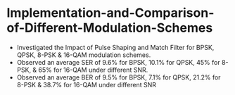 # Implementation-and-Comparison-of-Different-Modulation-Schemes


* Investigated the Impact of Pulse Shaping and Match Filter for BPSK, QPSK, 8-PSK & 16-QAM modulation schemes.
* Observed an average SER of 9.6% for BPSK, 10.1% for QPSK, 45% for 8-PSK, & 65% for 16-QAM under different SNR.
* Observed an average BER of 9.5% for BPSK, 7.1% for QPSK, 21.2% for 8-PSK & 38.7% for 16-QAM under different SNR
